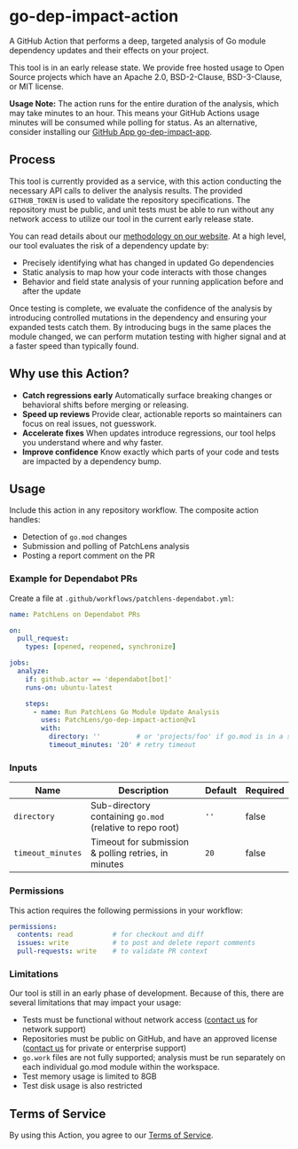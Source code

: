 # go-dep-impact-action

A GitHub Action that performs a deep, targeted analysis of Go module dependency updates and their effects on your project.

This tool is in an early release state. We provide free hosted usage to Open Source projects which have an Apache 2.0, BSD-2-Clause, BSD-3-Clause, or MIT license.

**Usage Note:** The action runs for the entire duration of the analysis, which may take minutes to an hour. This means your GitHub Actions usage minutes will be consumed while polling for status. As an alternative, consider installing our [GitHub App go-dep-impact-app](https://github.com/PatchLens/go-dep-impact-app).

## Process

This tool is currently provided as a service, with this action conducting the necessary API calls to deliver the analysis results. The provided `GITHUB_TOKEN` is used to validate the repository specifications. The repository must be public, and unit tests must be able to run without any network access to utilize our tool in the current early release state.

You can read details about our [methodology on our website](https://patchlens.com/methodology). At a high level, our tool evaluates the risk of a dependency update by:

* Precisely identifying what has changed in updated Go dependencies
* Static analysis to map how your code interacts with those changes
* Behavior and field state analysis of your running application before and after the update

Once testing is complete, we evaluate the confidence of the analysis by introducing controlled mutations in the dependency and ensuring your expanded tests catch them. By introducing bugs in the same places the module changed, we can perform mutation testing with higher signal and at a faster speed than typically found.

## Why use this Action?

* **Catch regressions early**
  Automatically surface breaking changes or behavioral shifts before merging or releasing.
* **Speed up reviews**
  Provide clear, actionable reports so maintainers can focus on real issues, not guesswork.
* **Accelerate fixes**
  When updates introduce regressions, our tool helps you understand where and why faster.
* **Improve confidence**
  Know exactly which parts of your code and tests are impacted by a dependency bump.

## Usage

Include this action in any repository workflow. The composite action handles:

* Detection of `go.mod` changes
* Submission and polling of PatchLens analysis
* Posting a report comment on the PR

### Example for Dependabot PRs

Create a file at `.github/workflows/patchlens-dependabot.yml`:

```yaml
name: PatchLens on Dependabot PRs

on:
  pull_request:
    types: [opened, reopened, synchronize]

jobs:
  analyze:
    if: github.actor == 'dependabot[bot]'
    runs-on: ubuntu-latest

    steps:
      - name: Run PatchLens Go Module Update Analysis
        uses: PatchLens/go-dep-impact-action@v1
        with:
          directory: ''         # or 'projects/foo' if go.mod is in a subdirectory
          timeout_minutes: '20' # retry timeout
```

### Inputs

| Name              | Description                                               | Default | Required |
| ----------------- | --------------------------------------------------------- | ------- | -------- |
| `directory`       | Sub-directory containing `go.mod` (relative to repo root) | `''`    | false    |
| `timeout_minutes` | Timeout for submission & polling retries, in minutes      | `20`    | false    |

### Permissions

This action requires the following permissions in your workflow:

```yaml
permissions:
  contents: read          # for checkout and diff
  issues: write           # to post and delete report comments
  pull-requests: write    # to validate PR context
```

### Limitations

Our tool is still in an early phase of development. Because of this, there are several limitations that may impact your usage:

* Tests must be functional without network access ([contact us](https://patchlens.com/contact) for network support)
* Repositories must be public on GitHub, and have an approved license ([contact us](https://patchlens.com/contact) for private or enterprise support)
* `go.work` files are not fully supported; analysis must be run separately on each individual go.mod module within the workspace.
* Test memory usage is limited to 8GB
* Test disk usage is also restricted

## Terms of Service

By using this Action, you agree to our [Terms of Service](https://patchlens.com/terms-of-service).

